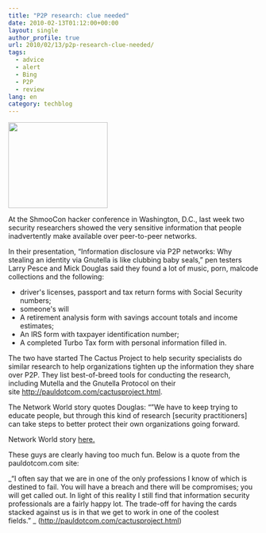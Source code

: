 ```yaml
---
title: "P2P research: clue needed"
date: 2010-02-13T01:12:00+00:00
layout: single
author_profile: true
url: 2010/02/13/p2p-research-clue-needed/
tags:
  - advice
  - alert
  - Bing
  - P2P
  - review
lang: en
category: techblog
---
```

<div>
  <a href="http://4.bp.blogspot.com/_vaUVXcmC3OI/S3X00zF9WdI/AAAAAAAAA8Q/gTwxvR2Z2AI/s1600-h/cactusprojectlogo.png" imageanchor="1"><img border="0" height="173" src="http://4.bp.blogspot.com/_vaUVXcmC3OI/S3X00zF9WdI/AAAAAAAAA8Q/gTwxvR2Z2AI/s200/cactusprojectlogo.png" width="200" /></a>
</div>

At the ShmooCon hacker conference in Washington, D.C., last week two security researchers showed the very sensitive information that people inadvertently make available over peer-to-peer networks.

In their presentation, “Information disclosure via P2P networks: Why stealing an identity via Gnutella is like clubbing baby seals,” pen testers Larry Pesce and Mick Douglas said they found a lot of music, porn, malcode collections and the following:

  * driver's licenses, passport and tax return forms with Social Security numbers;
  * someone's will
  * A retirement analysis form with savings account totals and income estimates;
  * An IRS form with taxpayer identification number;
  * A completed Turbo Tax form with personal information filled in.

The two have started The Cactus Project to help security specialists do similar research to help organizations tighten up the information they share over P2P. They list best-of-breed tools for conducting the research, including Mutella and the Gnutella Protocol on their site <a href="http://pauldotcom.com/cactusproject.html" target="_blank">http://pauldotcom.com/cactusproject.html</a>.

The Network World story quotes Douglas: “”We have to keep trying to educate people, but through this kind of research [security practitioners] can take steps to better protect their own organizations going forward.

Network World story <a href="http://www.networkworld.com/news/2010/020710-shmoocon-p2p-snoopers-know-whats.html" target="_blank">here.</a>

These guys are clearly having too much fun. Below is a quote from the pauldotcom.com site:

_“I often say that we are in one of the only professions I know of which is destined to fail. You will have a breach and there will be compromises; you will get called out. In light of this reality I still find that information security professionals are a fairly happy lot. The trade-off for having the cards stacked against us is in that we get to work in one of the coolest fields.” _ (<a href="http://pauldotcom.com/cactusproject.html" target="_blank">http://pauldotcom.com/cactusproject.html</a>)